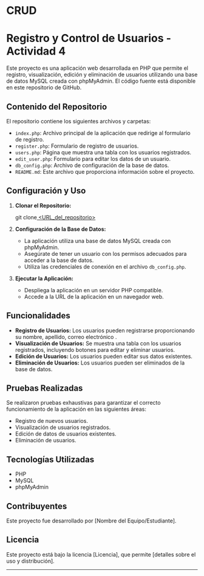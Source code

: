 # CRUD


# Registro y Control de Usuarios - Actividad 4

Este proyecto es una aplicación web desarrollada en PHP que permite el registro, visualización, edición y eliminación de usuarios utilizando una base de datos MySQL creada con phpMyAdmin. El código fuente está disponible en este repositorio de GitHub.

## Contenido del Repositorio

El repositorio contiene los siguientes archivos y carpetas:

- `index.php`: Archivo principal de la aplicación que redirige al formulario de registro.
- `register.php`: Formulario de registro de usuarios.
- `users.php`: Página que muestra una tabla con los usuarios registrados.
- `edit_user.php`: Formulario para editar los datos de un usuario.
- `db_config.php`: Archivo de configuración de la base de datos.
- `README.md`: Este archivo que proporciona información sobre el proyecto.

## Configuración y Uso

1. **Clonar el Repositorio:**
  
   git clone[ <URL_del_repositorio>](https://github.com/ktperez/CRUD/)


2. **Configuración de la Base de Datos:**
   - La aplicación utiliza una base de datos MySQL creada con phpMyAdmin.
   - Asegúrate de tener un usuario con los permisos adecuados para acceder a la base de datos.
   - Utiliza las credenciales de conexión en el archivo `db_config.php`.

3. **Ejecutar la Aplicación:**
   - Despliega la aplicación en un servidor PHP compatible.
   - Accede a la URL de la aplicación en un navegador web.

## Funcionalidades

- **Registro de Usuarios:** Los usuarios pueden registrarse proporcionando su nombre, apellido, correo electrónico .
- **Visualización de Usuarios:** Se muestra una tabla con los usuarios registrados, incluyendo botones para editar y eliminar usuarios.
- **Edición de Usuarios:** Los usuarios pueden editar sus datos existentes.
- **Eliminación de Usuarios:** Los usuarios pueden ser eliminados de la base de datos.

## Pruebas Realizadas

Se realizaron pruebas exhaustivas para garantizar el correcto funcionamiento de la aplicación en las siguientes áreas:

- Registro de nuevos usuarios.
- Visualización de usuarios registrados.
- Edición de datos de usuarios existentes.
- Eliminación de usuarios.

## Tecnologías Utilizadas

- PHP
- MySQL
- phpMyAdmin

## Contribuyentes

Este proyecto fue desarrollado por [Nombre del Equipo/Estudiante].

## Licencia

Este proyecto está bajo la licencia [Licencia], que permite [detalles sobre el uso y distribución].

---

